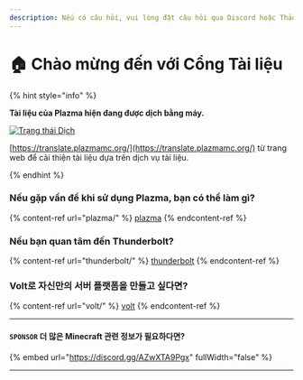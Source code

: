 ```yaml
---
description: Nếu có câu hỏi, vui lòng đặt câu hỏi qua Discord hoặc Thảo luận trên GitHub.
---
```


# 🏠 Chào mừng đến với Cổng Tài liệu

{% hint style="info" %}

**Tài liệu của Plazma hiện đang được dịch bằng máy.**

[![Trạng thái Dịch](https://badge.plazmamc.org/internal/crowdin)](https://translate.plazmamc.org/)

[https://translate.plazmamc.org/](https://translate.plazmamc.org/) từ trang web để cải thiện tài liệu dựa trên dịch vụ tài liệu.

{% endhint %}

### Nếu gặp vấn đề khi sử dụng Plazma, bạn có thể làm gì?

{% content-ref url="plazma/" %}
[plazma](plazma/)
{% endcontent-ref %}

### Nếu bạn quan tâm đến Thunderbolt?

{% content-ref url="thunderbolt/" %}
[thunderbolt](thunderbolt/)
{% endcontent-ref %}

### Volt로 자신만의 서버 플랫폼을 만들고 싶다면?

{% content-ref url="volt/" %}
[volt](volt/)
{% endcontent-ref %}

***

#### `SPONSOR` 더 많은 Minecraft 관련 정보가 필요하다면? <a href="#etc-1" id="etc-1"></a>

{% embed url="https://discord.gg/AZwXTA9Pgx" fullWidth="false" %}

***
